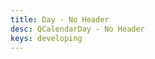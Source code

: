 ```yaml
---
title: Day - No Header
desc: QCalendarDay - No Header
keys: developing
---
```


<example-viewer
  title="No Header"
  file="DayNoHeader"
  codepen-title="QCalendarDay"
/>
